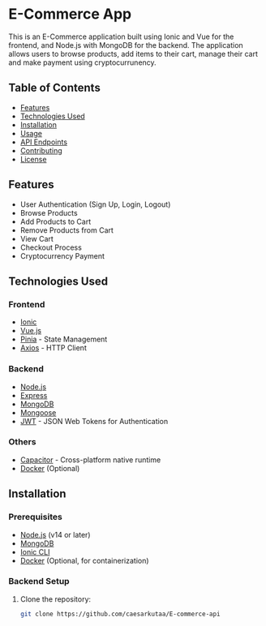 # E-Commerce App

This is an E-Commerce application built using Ionic and Vue for the frontend, and Node.js with MongoDB for the backend. The application allows users to browse products, add items to their cart, manage their cart and make payment using cryptocurrunency.

## Table of Contents

- [Features](#features)
- [Technologies Used](#technologies-used)
- [Installation](#installation)
- [Usage](#usage)
- [API Endpoints](#api-endpoints)
- [Contributing](#contributing)
- [License](#license)

## Features

- User Authentication (Sign Up, Login, Logout)
- Browse Products
- Add Products to Cart
- Remove Products from Cart
- View Cart
- Checkout Process
- Cryptocurrency Payment

## Technologies Used

### Frontend

- [Ionic](https://ionicframework.com/)
- [Vue.js](https://vuejs.org/)
- [Pinia](https://pinia.vuejs.org/) - State Management
- [Axios](https://axios-http.com/) - HTTP Client

### Backend

- [Node.js](https://nodejs.org/)
- [Express](https://expressjs.com/)
- [MongoDB](https://www.mongodb.com/)
- [Mongoose](https://mongoosejs.com/)
- [JWT](https://jwt.io/) - JSON Web Tokens for Authentication

### Others

- [Capacitor](https://capacitorjs.com/) - Cross-platform native runtime
- [Docker](https://www.docker.com/) (Optional)

## Installation

### Prerequisites

- [Node.js](https://nodejs.org/) (v14 or later)
- [MongoDB](https://www.mongodb.com/)
- [Ionic CLI](https://ionicframework.com/docs/cli)
- [Docker](https://www.docker.com/) (Optional, for containerization)

### Backend Setup

1. Clone the repository:
   ```sh
   git clone https://github.com/caesarkutaa/E-commerce-api
